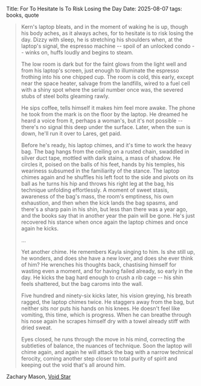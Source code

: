 Title: For To Hesitate Is To Risk Losing the Day
Date: 2025-08-07
tags: books, quote

> Kern's laptop bleats, and in the moment of waking he is up, though his body aches, as it always aches, for to hesitate is to risk losing the day. Dizzy with sleep, he is stretching his shoulders when, at the laptop's signal, the espresso machine -- spoil of an unlocked condo -- winks on, huffs loudly and begins to steam.
> 
> The low room is dark but for the faint glows from the light well and from his laptop's screen, just enough to illuminate the espresso frothing into his one chipped cup. The room is cold, this early, except near the space heater, salvage from the landfills, wired to a fuel cell with a shiny spot where the serial number once was, the severed stubs of steel bolts gleaming rawly.
> 
> He sips coffee, tells himself it makes him feel more awake. The phone he took from the mark is on the floor by the laptop. He dreamed he heard a voice from it, perhaps a woman's, but it's not possible -- there's no signal this deep under the surface. Later, when the sun is down, he'll run it over to Lares, get paid.
> 
> Before he's ready, his laptop chimes, and it's time to work the heavy bag. The bag hangs from the ceiling on a rusted chain, swaddled in silver duct tape, mottled with dark stains, a mass of shadow. He circles it, poised on the balls of his feet, hands by his temples, his weariness subsumed in the familiarity of the stance. The laptop chimes again and he shuffles his left foot to the side and pivots on its ball as he turns his hip and throws his right leg at the bag, his technique unfolding effortlessly. A moment of sweet stasis, awareness of the bag's mass, the room's emptiness, his own exhaustion, and then when the kick lands the bag spasms, and there's a sharp pain in his shin, but less than there was a year ago, and the books say that in another year the pain will be gone. He's just recovered his stance when once again the laptop chimes and once again he kicks.
> 
> ...
> 
> Yet another chime. He remembers Kayla singing to him. Is she still up, he wonders, and does she have a new lover, and does she ever think of him? He wrenches his thoughts back, chastising himself for wasting even a moment, and for having failed already, so early in the day. He kicks the bag hard enough to crush a rib cage -- his shin feels shattered, but the bag caroms into the wall.
> 
> Five hundred and ninety-six kicks later, his vision greying, his breath ragged, the laptop chimes twice. He staggers away from the bag, but neither sits nor puts his hands on his knees. He doesn't feel like vomiting, this time, which is progress. When he can breathe through his nose again he scrapes himself dry with a towel already stiff with dried sweat.
> 
> Eyes closed, he runs through the move in his mind, correcting the subtleties of balance, the nuances of technique. Soon the laptop will chime again, and again he will attack the bag with a narrow technical ferocity, coming another step closer to total purity of spirit and keeping out the void that's all around him.

Zachary Mason, [Void Star](/2018/11/void-star/)
